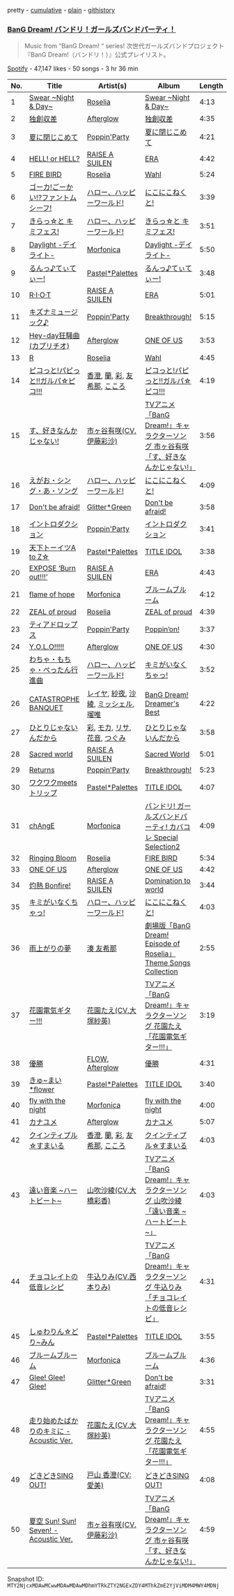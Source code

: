 pretty - [cumulative](/playlists/cumulative/37i9dQZF1DX3JjiT3BYft0.md) - [plain](/playlists/plain/37i9dQZF1DX3JjiT3BYft0) - [githistory](https://github.githistory.xyz/mackorone/spotify-playlist-archive/blob/main/playlists/plain/37i9dQZF1DX3JjiT3BYft0)

### [BanG Dream! バンドリ！ガールズバンドパーティ！](https://open.spotify.com/playlist/37i9dQZF1DX3JjiT3BYft0)

> Music from “BanG Dream! “ series! 次世代ガールズバンドプロジェクト『BanG Dream!（バンドリ！）』公式プレイリスト。

[Spotify](https://open.spotify.com/user/spotify) - 47,147 likes - 50 songs - 3 hr 36 min

| No. | Title | Artist(s) | Album | Length |
|---|---|---|---|---|
| 1 | [Swear \~Night & Day\~](https://open.spotify.com/track/4DWAPMAyDsOVTttHt5wh4k) | [Roselia](https://open.spotify.com/artist/1bljHdc9g7V7ZLkYuf4yfy) | [Swear \~Night & Day\~](https://open.spotify.com/album/2ZKJKwZrZ4Co8Da8fXl8ZW) | 4:13 |
| 2 | [独創収差](https://open.spotify.com/track/1TDNF588GS7ijlkGB57o0f) | [Afterglow](https://open.spotify.com/artist/4Gahj9N72kVKOBZbKMu0OI) | [独創収差](https://open.spotify.com/album/6sqC5pyp0EFFxysVHJFcWo) | 4:35 |
| 3 | [夏に閉じこめて](https://open.spotify.com/track/61Y9W12NmToaKokLMtJ6Y0) | [Poppin'Party](https://open.spotify.com/artist/2XzrQN7hxZibYdVEbl0nO6) | [夏に閉じこめて](https://open.spotify.com/album/42rOQUNEaZ2pjNlT6N0x67) | 4:21 |
| 4 | [HELL! or HELL?](https://open.spotify.com/track/4BLkz8cHw7DRsJMgYVWbBI) | [RAISE A SUILEN](https://open.spotify.com/artist/6zPsF3A9PvZ4s0NG6z76up) | [ERA](https://open.spotify.com/album/7rw0JTu5asLZcjzmCUmbgD) | 4:42 |
| 5 | [FIRE BIRD](https://open.spotify.com/track/6zj48TjUA1GKb28KZMdXKX) | [Roselia](https://open.spotify.com/artist/1bljHdc9g7V7ZLkYuf4yfy) | [Wahl](https://open.spotify.com/album/0QFCJnuyWXGoVD6MgOYLGz) | 5:24 |
| 6 | [ゴーカ!ごーかい!?ファントムシーフ!](https://open.spotify.com/track/0Kl7SUawr32uH1Dt4LK4zM) | [ハロー、ハッピーワールド!](https://open.spotify.com/artist/4QiUX3o5DGs9Bc8N3LXae5) | [にこにこねくと!](https://open.spotify.com/album/131kJsxIA8QV6mWqGCvOzK) | 3:39 |
| 7 | [きらっ☆と キミフェス!](https://open.spotify.com/track/3hRX4ZDtIkhmnXOwH5fKnC) | [ハロー、ハッピーワールド!](https://open.spotify.com/artist/4QiUX3o5DGs9Bc8N3LXae5) | [きらっ☆と キミフェス!](https://open.spotify.com/album/6D88Xy9TraFcANYAOxZWb2) | 3:51 |
| 8 | [Daylight \-デイライト\-](https://open.spotify.com/track/3Be9EL2AESBwcB6ZUYKwys) | [Morfonica](https://open.spotify.com/artist/12BquJvJVg8XFRB3M90MmJ) | [Daylight \-デイライト\-](https://open.spotify.com/album/2Djt9daRmOJ1MTliK7X0Gn) | 5:50 |
| 9 | [るんっ♪てぃてぃー!](https://open.spotify.com/track/4uqLCBpfP6tVmvXZGtSExC) | [Pastel\*Palettes](https://open.spotify.com/artist/4n97ifZWNPLSPKC6KzfGxg) | [るんっ♪てぃてぃー!](https://open.spotify.com/album/7Jzb6eCT0ZvaszaSJTWFSJ) | 3:48 |
| 10 | [R·I·O·T](https://open.spotify.com/track/5SY9BO5RF5ecqQYtDYyCB5) | [RAISE A SUILEN](https://open.spotify.com/artist/6zPsF3A9PvZ4s0NG6z76up) | [ERA](https://open.spotify.com/album/7rw0JTu5asLZcjzmCUmbgD) | 5:01 |
| 11 | [キズナミュージック♪](https://open.spotify.com/track/6NGOZPVfWGnUNsiQ9Jhdtt) | [Poppin'Party](https://open.spotify.com/artist/2XzrQN7hxZibYdVEbl0nO6) | [Breakthrough!](https://open.spotify.com/album/31WVyzxbAYQTeduFneMNi3) | 5:15 |
| 12 | [Hey\-day狂騒曲\(カプリチオ\)](https://open.spotify.com/track/1Dqda7294YgfixgAZnmtnX) | [Afterglow](https://open.spotify.com/artist/4Gahj9N72kVKOBZbKMu0OI) | [ONE OF US](https://open.spotify.com/album/2cmCnDHKcqdgzdWOjG0Gb6) | 3:53 |
| 13 | [R](https://open.spotify.com/track/3q6152nwxpjkzKFUOPe1EJ) | [Roselia](https://open.spotify.com/artist/1bljHdc9g7V7ZLkYuf4yfy) | [Wahl](https://open.spotify.com/album/0QFCJnuyWXGoVD6MgOYLGz) | 4:45 |
| 14 | [ピコっと!パピっと!!ガルパ☆ピコ!!!](https://open.spotify.com/track/3wQLAbD6vZqRM1RjCKgDVd) | [香澄](https://open.spotify.com/artist/2sgl0Q7BtpEJyBTvfZfgaV), [蘭](https://open.spotify.com/artist/7Is8KdfbbtdKXXaSz61Jeu), [彩](https://open.spotify.com/artist/7zCumr2sucYrZFf5vpKY69), [友希那](https://open.spotify.com/artist/0FSUZ6pfjMsJRtrCNOOJkw), [こころ](https://open.spotify.com/artist/71qaQP4Hq29ERluMIIUdyM) | [ピコっと!パピっと!!ガルパ☆ピコ!!!](https://open.spotify.com/album/1LohNjqaHsQkrLcNZJJjCN) | 4:19 |
| 15 | [す、好きなんかじゃない!](https://open.spotify.com/track/50lLGQbFwJUHuIsXJzsBpw) | [市ヶ谷有咲\(CV.伊藤彩沙\)](https://open.spotify.com/artist/42iK1LthFSToAk8siJWOry) | [TVアニメ「BanG Dream!」キャラクターソング 市ヶ谷有咲「す、好きなんかじゃない!」](https://open.spotify.com/album/5SmqqAK33mUkAYmuwdLqvA) | 3:56 |
| 16 | [えがお・シング・あ・ソング](https://open.spotify.com/track/19ejmhBUzhgVoX8W9bMK8S) | [ハロー、ハッピーワールド!](https://open.spotify.com/artist/4QiUX3o5DGs9Bc8N3LXae5) | [にこにこねくと!](https://open.spotify.com/album/131kJsxIA8QV6mWqGCvOzK) | 4:09 |
| 17 | [Don't be afraid!](https://open.spotify.com/track/62W7xaodfdwWd23frUWd5W) | [Glitter\*Green](https://open.spotify.com/artist/2sheZhJBCHLVlenoXp72Jz) | [Don't be afraid!](https://open.spotify.com/album/23rMEQCxhIP52O2kkvgkjL) | 3:58 |
| 18 | [イントロダクション](https://open.spotify.com/track/2iFeWuRDUTkFGfdup9kRIa) | [Poppin'Party](https://open.spotify.com/artist/2XzrQN7hxZibYdVEbl0nO6) | [イントロダクション](https://open.spotify.com/album/5m3V4KZEU8sN7W3CCJbBU1) | 3:41 |
| 19 | [天下トーイツA to Z☆](https://open.spotify.com/track/5ok9My7hwKepg4oFta8P0o) | [Pastel\*Palettes](https://open.spotify.com/artist/4n97ifZWNPLSPKC6KzfGxg) | [TITLE IDOL](https://open.spotify.com/album/50vo1TV6EBHYVv7JrZtzbB) | 3:38 |
| 20 | [EXPOSE ‘Burn out!!!’](https://open.spotify.com/track/37uJsqSgt2jRYWQO5z4A03) | [RAISE A SUILEN](https://open.spotify.com/artist/6zPsF3A9PvZ4s0NG6z76up) | [ERA](https://open.spotify.com/album/7rw0JTu5asLZcjzmCUmbgD) | 4:43 |
| 21 | [flame of hope](https://open.spotify.com/track/5gVM0EJQqP5dOc3fnIpHSb) | [Morfonica](https://open.spotify.com/artist/12BquJvJVg8XFRB3M90MmJ) | [ブルームブルーム](https://open.spotify.com/album/4xkv0qao5AVfWmeiIF6Zqk) | 4:12 |
| 22 | [ZEAL of proud](https://open.spotify.com/track/0e36zF0N3J9CKxvjxrenk5) | [Roselia](https://open.spotify.com/artist/1bljHdc9g7V7ZLkYuf4yfy) | [ZEAL of proud](https://open.spotify.com/album/0UEMFucTRzadENAzk8wMgU) | 4:39 |
| 23 | [ティアドロップス](https://open.spotify.com/track/2SI7zaBCXvKEeASHS0I7cJ) | [Poppin'Party](https://open.spotify.com/artist/2XzrQN7hxZibYdVEbl0nO6) | [Poppin’on!](https://open.spotify.com/album/4zb8XgVyapzSvGKBdvO5sI) | 3:37 |
| 24 | [Y.O.L.O!!!!!](https://open.spotify.com/track/4sHH1pvgANEqAWt2zpQKSQ) | [Afterglow](https://open.spotify.com/artist/4Gahj9N72kVKOBZbKMu0OI) | [ONE OF US](https://open.spotify.com/album/2cmCnDHKcqdgzdWOjG0Gb6) | 4:30 |
| 25 | [わちゃ・もちゃ・ぺったん行進曲](https://open.spotify.com/track/27Ze4gl303ysO24LUUZdrq) | [ハロー、ハッピーワールド!](https://open.spotify.com/artist/4QiUX3o5DGs9Bc8N3LXae5) | [キミがいなくちゃっ!](https://open.spotify.com/album/4fP150ebRoP4PvCIy8rSeH) | 3:52 |
| 26 | [CATASTROPHE BANQUET](https://open.spotify.com/track/3Y7Mw5Yj5P3nMfzBwHR6OS) | [レイヤ](https://open.spotify.com/artist/7gKb7riZkXgWq1DMSc4J4V), [紗夜](https://open.spotify.com/artist/4bKTnPDnjgWNVG0wPpq5L5), [沙綾](https://open.spotify.com/artist/6L53bP8ui7Ed6Sk1swU2lc), [ミッシェル](https://open.spotify.com/artist/5qvySlwwYvONn471kyIrJl), [瑠唯](https://open.spotify.com/artist/7CttnSnreAHT90ryxQDafh) | [BanG Dream! Dreamer's Best](https://open.spotify.com/album/7qNDMsNGMiVOrl7psHRxp0) | 4:22 |
| 27 | [ひとりじゃないんだから](https://open.spotify.com/track/0BFyIMS0AV0nQPey197CAh) | [彩](https://open.spotify.com/artist/7zCumr2sucYrZFf5vpKY69), [モカ](https://open.spotify.com/artist/08iFyyIHV3408EfVB15t1c), [リサ](https://open.spotify.com/artist/1hihJzteX1ZxRB0irUH9Jy), [花音](https://open.spotify.com/artist/0CP7lmqWkyfS6eltp2vsTf), [つぐみ](https://open.spotify.com/artist/0WVuJfe3JrP97oz0EJYFLr) | [ひとりじゃないんだから](https://open.spotify.com/album/3T2Swbk2WotBJA6sXka0mY) | 3:58 |
| 28 | [Sacred world](https://open.spotify.com/track/6we8ssFEZQCPaCeiaA1F9s) | [RAISE A SUILEN](https://open.spotify.com/artist/6zPsF3A9PvZ4s0NG6z76up) | [Sacred World](https://open.spotify.com/album/2GVUuRKJ4Xv5SBDOgaB3jJ) | 5:01 |
| 29 | [Returns](https://open.spotify.com/track/3V8PvJTL3QUenvsUHcNFj1) | [Poppin'Party](https://open.spotify.com/artist/2XzrQN7hxZibYdVEbl0nO6) | [Breakthrough!](https://open.spotify.com/album/31WVyzxbAYQTeduFneMNi3) | 5:23 |
| 30 | [ワクワクmeetsトリップ](https://open.spotify.com/track/3GMuqR7h13YmtND2c411a7) | [Pastel\*Palettes](https://open.spotify.com/artist/4n97ifZWNPLSPKC6KzfGxg) | [TITLE IDOL](https://open.spotify.com/album/50vo1TV6EBHYVv7JrZtzbB) | 4:07 |
| 31 | [chAngE](https://open.spotify.com/track/3T0sYOXi3WyAdYfvehcVh8) | [Morfonica](https://open.spotify.com/artist/12BquJvJVg8XFRB3M90MmJ) | [バンドリ! ガールズバンドパーティ! カバコレ Special Selection2](https://open.spotify.com/album/4WCgOSPHvttTkauOBcyyzK) | 4:09 |
| 32 | [Ringing Bloom](https://open.spotify.com/track/47lKHyMERKqbCwYVw4ytTz) | [Roselia](https://open.spotify.com/artist/1bljHdc9g7V7ZLkYuf4yfy) | [FIRE BIRD](https://open.spotify.com/album/47gXlcUI10HgzKjkEfe69o) | 5:34 |
| 33 | [ONE OF US](https://open.spotify.com/track/3Eu6OI5GREV2RVksFaYgMo) | [Afterglow](https://open.spotify.com/artist/4Gahj9N72kVKOBZbKMu0OI) | [ONE OF US](https://open.spotify.com/album/2cmCnDHKcqdgzdWOjG0Gb6) | 4:42 |
| 34 | [灼熱 Bonfire!](https://open.spotify.com/track/1kbvJ9ovjKzoibiWzeBkaB) | [RAISE A SUILEN](https://open.spotify.com/artist/6zPsF3A9PvZ4s0NG6z76up) | [Domination to world](https://open.spotify.com/album/4hQnaCfXlMwWHofrkAQDOE) | 3:44 |
| 35 | [キミがいなくちゃっ!](https://open.spotify.com/track/3EoWSf3jmiMPN1h5V1X9IJ) | [ハロー、ハッピーワールド!](https://open.spotify.com/artist/4QiUX3o5DGs9Bc8N3LXae5) | [にこにこねくと!](https://open.spotify.com/album/131kJsxIA8QV6mWqGCvOzK) | 4:03 |
| 36 | [雨上がりの夢](https://open.spotify.com/track/36oQA58GCSj91Yr3iFEsj6) | [湊 友希那](https://open.spotify.com/artist/1jyXuZcKGRbmIUN1W6e0Me) | [劇場版「BanG Dream! Episode of Roselia」Theme Songs Collection](https://open.spotify.com/album/5u6E8FwjrbRDYrVh0SVHlS) | 2:55 |
| 37 | [花園電気ギター!!!](https://open.spotify.com/track/0GRDxtvxmz51U425YzSQnn) | [花園たえ\(CV.大塚紗英\)](https://open.spotify.com/artist/3m7Y1adYVPRrEcAFffxV7Q) | [TVアニメ「BanG Dream!」キャラクターソング 花園たえ「花園電気ギター!!!」](https://open.spotify.com/album/5P4j5hJFmb6nF18tisqj5g) | 3:19 |
| 38 | [優勝](https://open.spotify.com/track/27VXRcYHf59cItmZyCfQPQ) | [FLOW](https://open.spotify.com/artist/3w2HqkKa6upwuXEULtGvnY), [Afterglow](https://open.spotify.com/artist/4Gahj9N72kVKOBZbKMu0OI) | [優勝](https://open.spotify.com/album/3MC0ieKmwAVeSQVKqi0Twc) | 4:31 |
| 39 | [きゅ\~まい\*flower](https://open.spotify.com/track/2fJThhwR3Y4kGXIFRGtGtt) | [Pastel\*Palettes](https://open.spotify.com/artist/4n97ifZWNPLSPKC6KzfGxg) | [TITLE IDOL](https://open.spotify.com/album/50vo1TV6EBHYVv7JrZtzbB) | 3:40 |
| 40 | [fly with the night](https://open.spotify.com/track/12PJ1yyFK9ksMl1vlFF1du) | [Morfonica](https://open.spotify.com/artist/12BquJvJVg8XFRB3M90MmJ) | [fly with the night](https://open.spotify.com/album/6AB9VDT1C7eTy8HGp82AEI) | 4:00 |
| 41 | [カナユメ](https://open.spotify.com/track/4HnYTgVOCNihjBLzCOv8uQ) | [Afterglow](https://open.spotify.com/artist/4Gahj9N72kVKOBZbKMu0OI) | [カナユメ](https://open.spotify.com/album/0Vyl70ePAyl55k88d6QbkU) | 5:07 |
| 42 | [クインティプル☆すまいる](https://open.spotify.com/track/38h0Hs77kE2C1nRN9KgZqp) | [香澄](https://open.spotify.com/artist/2sgl0Q7BtpEJyBTvfZfgaV), [蘭](https://open.spotify.com/artist/7Is8KdfbbtdKXXaSz61Jeu), [彩](https://open.spotify.com/artist/7zCumr2sucYrZFf5vpKY69), [友希那](https://open.spotify.com/artist/0FSUZ6pfjMsJRtrCNOOJkw), [こころ](https://open.spotify.com/artist/71qaQP4Hq29ERluMIIUdyM) | [クインティプル☆すまいる](https://open.spotify.com/album/7jSTcMdYALUXD6hZWdsw5J) | 4:03 |
| 43 | [遠い音楽 \~ハートビート\~](https://open.spotify.com/track/1m7rkEyTtteRmWbMQlDK4W) | [山吹沙綾\(CV.大橋彩香\)](https://open.spotify.com/artist/6JnXnlFTlsvXctXZiWa8fy) | [TVアニメ「BanG Dream!」キャラクターソング 山吹沙綾「遠い音楽 \~ハートビート\~」](https://open.spotify.com/album/1kIj39FLWHXqd73Nal7tzK) | 4:03 |
| 44 | [チョコレイトの低音レシピ](https://open.spotify.com/track/0o4od2HRigwdtMGZdRnwXA) | [牛込りみ\(CV.西本りみ\)](https://open.spotify.com/artist/5WyWRCcDLl2MHHRxUk1tjG) | [TVアニメ「BanG Dream!」キャラクターソング 牛込りみ「チョコレイトの低音レシピ」](https://open.spotify.com/album/6FbxgPesZO4zbeWV0CF6VP) | 4:31 |
| 45 | [しゅわりん☆どり\~みん](https://open.spotify.com/track/4viy9f3Ka81kR1Gf2U9hAY) | [Pastel\*Palettes](https://open.spotify.com/artist/4n97ifZWNPLSPKC6KzfGxg) | [TITLE IDOL](https://open.spotify.com/album/50vo1TV6EBHYVv7JrZtzbB) | 3:55 |
| 46 | [ブルームブルーム](https://open.spotify.com/track/15FyEraTym0lgCFREa8VaU) | [Morfonica](https://open.spotify.com/artist/12BquJvJVg8XFRB3M90MmJ) | [ブルームブルーム](https://open.spotify.com/album/4xkv0qao5AVfWmeiIF6Zqk) | 4:36 |
| 47 | [Glee! Glee! Glee!](https://open.spotify.com/track/0spL1ckbyCxLJMb7ZgQgdy) | [Glitter\*Green](https://open.spotify.com/artist/2sheZhJBCHLVlenoXp72Jz) | [Don't be afraid!](https://open.spotify.com/album/23rMEQCxhIP52O2kkvgkjL) | 3:31 |
| 48 | [走り始めたばかりのキミに \- Acoustic Ver.](https://open.spotify.com/track/2dIATJ6r2UqRyTjNKqEwYQ) | [花園たえ\(CV.大塚紗英\)](https://open.spotify.com/artist/3m7Y1adYVPRrEcAFffxV7Q) | [TVアニメ「BanG Dream!」キャラクターソング 花園たえ「花園電気ギター!!!」](https://open.spotify.com/album/5P4j5hJFmb6nF18tisqj5g) | 4:55 |
| 49 | [どきどきSING OUT!](https://open.spotify.com/track/2cKXxQ7PblsMJ7UON7aS11) | [戸山 香澄\(CV:愛美\)](https://open.spotify.com/artist/0TDcytIDEIOHNYfQwSVkFP) | [どきどきSING OUT!](https://open.spotify.com/album/1yQKhOaT8Uq7UeLs1soLVn) | 4:08 |
| 50 | [夏空 Sun! Sun! Seven! \- Acoustic Ver.](https://open.spotify.com/track/2bUelKUEXJNjgLv3S8JjAX) | [市ヶ谷有咲\(CV.伊藤彩沙\)](https://open.spotify.com/artist/42iK1LthFSToAk8siJWOry) | [TVアニメ「BanG Dream!」キャラクターソング 市ヶ谷有咲「す、好きなんかじゃない!」](https://open.spotify.com/album/5SmqqAK33mUkAYmuwdLqvA) | 4:59 |

Snapshot ID: `MTY2NjcxMDAwMCwwMDAwMDAwMDhmYTRkZTY2NGExZDY4MThkZmE2YjViMDM4MWY4MDNj`
